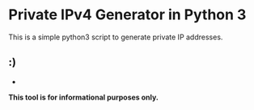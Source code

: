 # Private IPv4 Generator in Python 3

This is a simple python3 script to generate private IP addresses.

:)
-

-

**This tool is for informational purposes only.**
